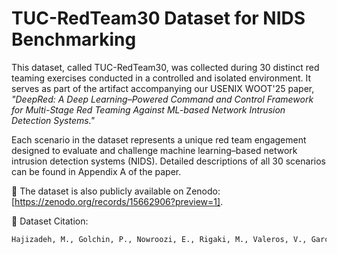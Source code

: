 # TUC-RedTeam30 Dataset for NIDS Benchmarking

This dataset, called TUC-RedTeam30, was collected during 30 distinct red teaming exercises conducted in a controlled and isolated environment. It serves as part of the artifact accompanying our USENIX WOOT'25 paper, _"DeepRed: A Deep Learning–Powered Command and Control Framework for Multi-Stage Red Teaming Against ML-based Network Intrusion Detection Systems."_

Each scenario in the dataset represents a unique red team engagement designed to evaluate and challenge machine learning–based network intrusion detection systems (NIDS). Detailed descriptions of all 30 scenarios can be found in Appendix A of the paper.

📁 The dataset is also publicly available on Zenodo: [https://zenodo.org/records/15662906?preview=1].

📄 Dataset Citation:
```bash
Hajizadeh, M., Golchin, P., Nowroozi, E., Rigaki, M., Valeros, V., Garcia, S., Conti, M., & Bauschert, T. (2025). TUC-RedTeam30: A Dataset for Evaluating ML-Based Network Intrusion Detection Systems [Data set]. USENIX WOOT Conference on Offensive Technologies (USENIX WOOT'25), Seattle, WA, USA. Zenodo. https://doi.org/10.5281/zenodo.15662906
```